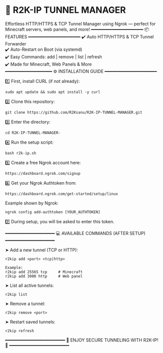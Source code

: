 🚀 R2K-IP TUNNEL MANAGER
==========================

Effortless HTTP/HTTPS & TCP Tunnel Manager using Ngrok — perfect for Minecraft servers, web panels, and more!
━━━━━━━━━━━━━━━━━━━━
📦 FEATURES
━━━━━━━━━━━━━━━━━━━━
 ✔️ Auto HTTP/HTTPS & TCP Tunnel Forwarder  
✔️ Auto-Restart on Boot (via systemd)  
✔️ Easy Commands: add | remove | list | refresh  
✔️ Made for Minecraft, Web Panels & More  
━━━━━━━━━━━━━━━━━━
⚙️ INSTALLATION GUIDE
━━━━━━━━━━━━━━━━━━━━

1️⃣ First, install CURL (if not already):

    sudo apt update && sudo apt install -y curl

2️⃣ Clone this repository:

    git clone https://github.com/R2Ksanu/R2K-IP-TUNNEL-MANAGER.git

3️⃣ Enter the directory:

    cd R2K-IP-TUNNEL-MANAGER-

4️⃣ Run the setup script:

    bash r2k-ip.sh

5️⃣ Create a free Ngrok account here:

    https://dashboard.ngrok.com/signup

6️⃣ Get your Ngrok Authtoken from:

    https://dashboard.ngrok.com/get-started/setup/linux

   Example shown by Ngrok:

    ngrok config add-authtoken [YOUR_AUTHTOKEN]

7️⃣ During setup, you will be asked to enter this token.

━━━━━━━━━━━━━━━━━━━
💻 AVAILABLE COMMANDS (AFTER SETUP)
━━━━━━━━━━━━━━━━━━━

➤ Add a new tunnel (TCP or HTTP):

    r2kip add <port> <tcp|http>

    Example:
    r2kip add 25565 tcp     # Minecraft
    r2kip add 3000 http     # Web panel

➤ List all active tunnels:

    r2kip list

➤ Remove a tunnel:

    r2kip remove <port>


➤ Restart saved tunnels:

    r2kip refresh

━━━━━━━━━━━━━━━━━━━━━━━
🎉 ENJOY SECURE TUNNELING WITH R2K-IP! 🎉
━━━━━━━━━━━━━━━━━━━━━━━
